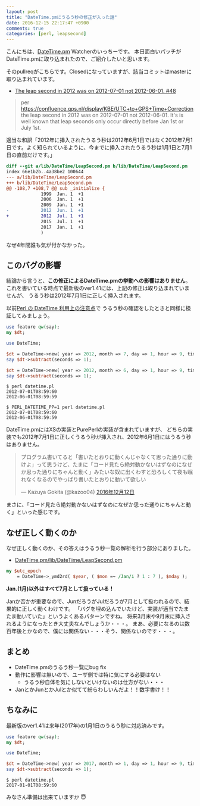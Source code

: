 ```yaml
---
layout: post
title: "DateTime.pmにうるう秒の修正が入った話"
date: 2016-12-15 22:17:47 +0900
comments: true
categories: [perl, leapsecond]
---
```


こんにちは、[DateTime.pm](https://metacpan.org/pod/DateTime) Watcherのいっちーです。
本日面白いパッチがDateTime.pmに取り込まれたので、ご紹介したいと思います。

<!-- More -->

そのpullreqがこちらです。Closedになっていますが、該当コミットはmasterに取り込まれています。

- [The leap second in 2012 was on 2012-07-01 not 2012-06-01. #48](https://github.com/houseabsolute/DateTime.pm/pull/48)

> per https://confluence.qps.nl/display/KBE/UTC+to+GPS+Time+Correction the leap second in 2012 was on 2012-07-01 not 2012-06-01. It's is well known that leap seconds only occur directly before Jan 1st or July 1st.

適当な和訳「2012年に挿入されたうるう秒は2012年6月1日ではなく2012年7月1日です。よく知られているように、今までに挿入されたうるう秒は1月1日と7月1日の直前だけです。」

``` diff
diff --git a/lib/DateTime/LeapSecond.pm b/lib/DateTime/LeapSecond.pm
index 66e1b2b..4a38be2 100644
--- a/lib/DateTime/LeapSecond.pm
+++ b/lib/DateTime/LeapSecond.pm
@@ -108,7 +108,7 @@ sub _initialize {
             1999  Jan. 1  +1
             2006  Jan. 1  +1
             2009  Jan. 1  +1
-            2012  Jun. 1  +1
+            2012  Jul. 1  +1
             2015  Jul. 1  +1
             2017  Jan. 1  +1
             )
```

なぜ4年間誰も気が付かなかった。


## このバグの影響

結論から言うと、**この修正によるDateTime.pmの挙動への影響はありません**。
これを書いている時点で最新版のver1.41には、上記の修正は取り込まれていませんが、
うるう秒は2012年7月1日に正しく挿入されます。

以前[Perl の DateTime 利用上の注意点](//shogo82148.github.io/blog/2015/12/09/perl-datetime/)で
うるう秒の確認をしたときと同様に検証してみましょう。

``` perl
use feature qw(say);
my $dt;

use DateTime;

$dt = DateTime->new( year => 2012, month => 7, day => 1, hour => 9, time_zone => 'Asia/Tokyo' );
say $dt->subtract(seconds => 1);

$dt = DateTime->new( year => 2012, month => 6, day => 1, hour => 9, time_zone => 'Asia/Tokyo' );
say $dt->subtract(seconds => 1);
```

``` plain
$ perl datetime.pl
2012-07-01T08:59:60
2012-06-01T08:59:59

$ PERL_DATETIME_PP=1 perl datetime.pl
2012-07-01T08:59:60
2012-06-01T08:59:59
```

DateTime.pmにはXSの実装とPurePerlの実装が含まれていますが、
どちらの実装でも2012年7月1日に正しくうるう秒が挿入され、2012年6月1日にはうるう秒はありません。


<blockquote class="twitter-tweet" data-lang="ja"><p lang="ja" dir="ltr">プログラム書いてると「書いたとおりに動くんじゃなくて思った通りに動けよ」って思うけど、たまに「コード見たら絶対動かないはずなのになぜか思った通りにちゃんと動く」みたいな奴に出くわすと恐ろしくて夜も眠れなくなるのでやっぱり書いたとおりに動いて欲しい</p>&mdash; Kazuya Gokita (@kazoo04) <a href="https://twitter.com/kazoo04/status/808195587518578688?ref_src=twsrc%5Etfw">2016年12月12日</a></blockquote>
<script async src="https://platform.twitter.com/widgets.js" charset="utf-8"></script>


まさに、「コード見たら絶対動かないはずなのになぜか思った通りにちゃんと動く」といった感じです。


## なぜ正しく動くのか

なぜ正しく動くのか、その答えはうるう秒一覧の解析を行う部分にありました。

- [DateTime.pm/lib/DateTime/LeapSecond.pm](https://github.com/houseabsolute/DateTime.pm/blob/ff0e3780ea1c841eb17a0245f5f8061cf10c28d3/lib/DateTime/LeapSecond.pm#L40-L41)

``` perl
my $utc_epoch
    = DateTime->_ymd2rd( $year, ( $mon =~ /Jan/i ? 1 : 7 ), $mday );
```

**Jan.(1月)以外はすべて7月として扱っている！**

Janか否かが重要なので、JunだろうがJulだろうが7月として扱われるので、結果的に正しく動くわけです。
「バグを埋め込んでいたけど、実装が適当でたまたま動いていた」というよくあるパターンですね。
将来3月末や9月末に挿入されるようになったとき大丈夫なんでしょうか・・・。
まあ、必要になるのは数百年後とかなので、僕には関係ない・・・そう、関係ないのです・・・。


## まとめ

- DateTime.pmのうるう秒一覧にbug fix
- 動作に影響は無いので、ユーザ側では特に気にする必要はない
  - うるう秒自体を気にしないといけないのは仕方がない・・・
- JanとかJunとかJulとか似てて紛らわしいんだよ！！数字書け！！


## ちなみに

最新版のver1.41は来年(2017年)の1月1日のうるう秒に対応済みです。

``` perl
use feature qw(say);
my $dt;

use DateTime;

$dt = DateTime->new( year => 2017, month => 1, day => 1, hour => 9, time_zone => 'Asia/Tokyo' );
say $dt->subtract(seconds => 1);
```

``` plain
$ perl datetime.pl
2017-01-01T08:59:60
```

みなさん準備は出来ていますか 😇
